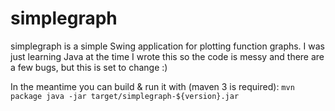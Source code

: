 simplegraph
===========

simplegraph is a simple Swing application for plotting function graphs.
I was just learning Java at the time I wrote this so the code is messy 
and there are a few bugs, but this is set to change :)

In the meantime you can build & run it with (maven 3 is required):
`mvn package
java -jar target/simplegraph-${version}.jar`


